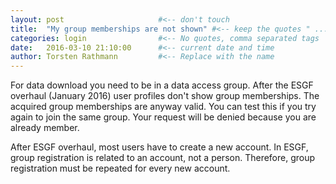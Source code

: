 ```yaml
---
layout: post                     #<-- don't touch
title:  "My group memberships are not shown" #<-- keep the quotes " ... "
categories: login                #<-- No quotes, comma separated tags
date:   2016-03-10 21:10:00      #<-- current date and time
author: Torsten Rathmann         #<-- Replace with the name
---
```


For data download you need to be in a data access group. After the ESGF overhaul (January 2016) user profiles don't show group memberships. The acquired group memberships are anyway valid. You can test this if you try again to join the same group. Your request will be denied because you are already member.

After ESGF overhaul, most users have to create a new account. In ESGF, group registration is related to an account, not a person. Therefore, group registration must be repeated for every new account.



